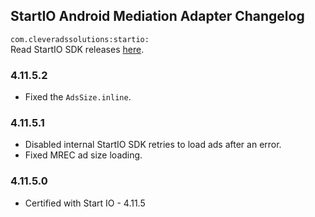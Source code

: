 ## StartIO Android Mediation Adapter Changelog
`com.cleveradssolutions:startio:`  
Read StartIO SDK releases [here](https://support.start.io/hc/en-us/articles/5813405015442-Android-SDK-Change-Log).

### 4.11.5.2
- Fixed the `AdsSize.inline`.

### 4.11.5.1
- Disabled internal StartIO SDK retries to load ads after an error.
- Fixed MREC ad size loading.

### 4.11.5.0
- Certified with Start IO - 4.11.5
